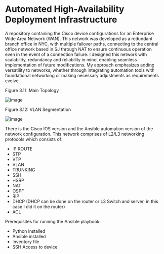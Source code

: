 # Automated High-Availability Deployment Infrastructure
A repository containing the Cisco device configurations for an Enterprise Wide Area Network (WAN).
This network was developed as a redundant branch office in NYC, with multiple failover paths, connecting to the central office network based in SJ through NAT to ensure continuous operation even in the event of a connection failure.
I designed this network with scalability, redundancy and reliability in mind, enabling seamless implementation of future modifications. My approach emphasizes adding versatility to networks, whether through integrating automation tools with foundational networking or making necessary adjustments as requirements evolve.


Figure 3.11: Main Topology

![image](https://github.com/user-attachments/assets/8bb80974-cb35-44e8-b413-673aa4e1f9f1)

Figure 3.12: VLAN Segmentation

![image](https://github.com/user-attachments/assets/4677ca6d-7053-42f2-946f-7ca98d3e470e)


There is the Cisco IOS version and the Ansible automation version of the network configuration.
This network comprises of L2/L3 networking protocols which consists of:
- IP ROUTE 
- STP
- VTP
- VLAN
- TRUNKING
- SSH
- HSRP
- NAT
- OSPF
- RIP
- DHCP (DHCP can be done on the router or L3 Switch and server, in this case I did it on the router)
- ACL

Prerequisites for running the Ansible playbook:
- Python installed
- Ansible installed
- Inventory file
- SSH Access to device


